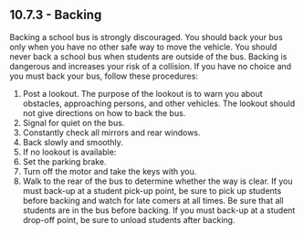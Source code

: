 ## 10.7.3 - Backing
Backing a school bus is strongly discouraged. You should back your bus only when you have no other safe way to move the vehicle. You should never back a school bus when students are outside of the bus. Backing is dangerous and increases your risk of a collision. If you have no choice and you must back your bus, follow these procedures:
1. Post a lookout. The purpose of the lookout is to warn you about obstacles, approaching persons, and other vehicles. The lookout should not give directions on how to back the bus.
2. Signal for quiet on the bus.
3. Constantly check all mirrors and rear windows.
4. Back slowly and smoothly.
5. If no lookout is available:
6. Set the parking brake.
7. Turn off the motor and take the keys with you.
8. Walk to the rear of the bus to determine whether the way is clear.
If you must back-up at a student pick-up point, be sure to pick up students before backing and watch for late comers at all times.
Be sure that all students are in the bus before backing. If you must back-up at a student drop-off point, be sure to unload students after backing.